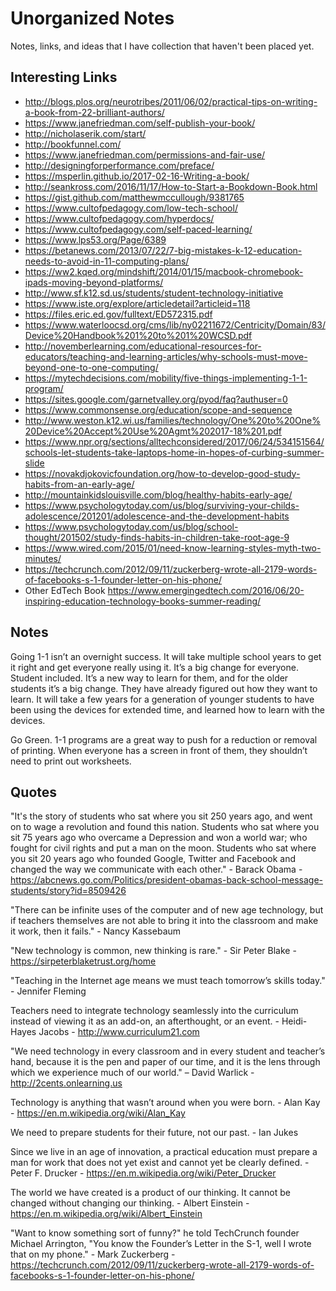 # Unorganized Notes
Notes, links, and ideas that I have collection that haven't been placed yet. 

## Interesting Links
- http://blogs.plos.org/neurotribes/2011/06/02/practical-tips-on-writing-a-book-from-22-brilliant-authors/
- https://www.janefriedman.com/self-publish-your-book/
- http://nicholaserik.com/start/
- http://bookfunnel.com/
- https://www.janefriedman.com/permissions-and-fair-use/
- http://designingforperformance.com/preface/
- https://msperlin.github.io/2017-02-16-Writing-a-book/
- http://seankross.com/2016/11/17/How-to-Start-a-Bookdown-Book.html
- https://gist.github.com/matthewmccullough/9381765
- https://www.cultofpedagogy.com/low-tech-school/
- https://www.cultofpedagogy.com/hyperdocs/
- https://www.cultofpedagogy.com/self-paced-learning/
- https://www.lps53.org/Page/6389
- https://betanews.com/2013/07/22/7-big-mistakes-k-12-education-needs-to-avoid-in-11-computing-plans/
- https://ww2.kqed.org/mindshift/2014/01/15/macbook-chromebook-ipads-moving-beyond-platforms/
- http://www.sf.k12.sd.us/students/student-technology-initiative
- https://www.iste.org/explore/articledetail?articleid=118
- https://files.eric.ed.gov/fulltext/ED572315.pdf
- https://www.waterloocsd.org/cms/lib/ny02211672/Centricity/Domain/83/Device%20Handbook%201%20to%201%20WCSD.pdf
- http://novemberlearning.com/educational-resources-for-educators/teaching-and-learning-articles/why-schools-must-move-beyond-one-to-one-computing/
- https://mytechdecisions.com/mobility/five-things-implementing-1-1-program/
- https://sites.google.com/garnetvalley.org/pyod/faq?authuser=0
- https://www.commonsense.org/education/scope-and-sequence
- http://www.weston.k12.wi.us/families/technology/One%20to%20One%20Device%20Accept%20Use%20Agmt%202017-18%201.pdf
- https://www.npr.org/sections/alltechconsidered/2017/06/24/534151564/schools-let-students-take-laptops-home-in-hopes-of-curbing-summer-slide
- https://novakdjokovicfoundation.org/how-to-develop-good-study-habits-from-an-early-age/ 
- http://mountainkidslouisville.com/blog/healthy-habits-early-age/ 
- https://www.psychologytoday.com/us/blog/surviving-your-childs-adolescence/201201/adolescence-and-the-development-habits
- https://www.psychologytoday.com/us/blog/school-thought/201502/study-finds-habits-in-children-take-root-age-9 
- https://www.wired.com/2015/01/need-know-learning-styles-myth-two-minutes/ 
- https://techcrunch.com/2012/09/11/zuckerberg-wrote-all-2179-words-of-facebooks-s-1-founder-letter-on-his-phone/
- Other EdTech Book https://www.emergingedtech.com/2016/06/20-inspiring-education-technology-books-summer-reading/ 

## Notes
Going 1-1 isn’t an overnight success. It will take multiple school years to get it right and get everyone really using it. It’s a big change for everyone. Student included. It’s a new way to learn for them, and for the older students it’s a big change. They have already figured out how they want to learn. It will take a few years for a generation of younger students to have been using the devices for extended time, and learned how to learn with the devices. 

Go Green. 1-1 programs are a great way to push for a reduction or removal of printing. When everyone has a screen in front of them, they shouldn’t need to print out worksheets.

## Quotes
"It's the story of students who sat where you sit 250 years ago, and went on to wage a revolution and found this nation. Students who sat where you sit 75 years ago who overcame a Depression and won a world war; who fought for civil rights and put a man on the moon. Students who sat where you sit 20 years ago who founded Google, Twitter and Facebook and changed the way we communicate with each other." - Barack Obama - https://abcnews.go.com/Politics/president-obamas-back-school-message-students/story?id=8509426

"There can be infinite uses of the computer and of new age technology, but if teachers themselves are not able to bring it into the classroom and make it work, then it fails." - Nancy Kassebaum

"New technology is common, new thinking is rare." - Sir Peter Blake - https://sirpeterblaketrust.org/home

"Teaching in the Internet age means we must teach tomorrow’s skills today." - Jennifer Fleming

Teachers need to integrate technology seamlessly into the curriculum instead of viewing it as an add-on, an afterthought, or an event. - Heidi-Hayes Jacobs - http://www.curriculum21.com

"We need technology in every classroom and in every student and teacher’s hand, because it is the pen and paper of our time, and it is the lens through which we experience much of our world." – David Warlick - http://2cents.onlearning.us

Technology is anything that wasn’t around when you were born. - Alan Kay - https://en.m.wikipedia.org/wiki/Alan_Kay

We need to prepare students for their future, not our past. - Ian Jukes

Since we live in an age of innovation, a practical education must prepare a man for work that does not yet exist and cannot yet be clearly defined. - Peter F. Drucker - https://en.m.wikipedia.org/wiki/Peter_Drucker

The world we have created is a product of our thinking. It cannot be changed without changing our thinking. - Albert Einstein - https://en.m.wikipedia.org/wiki/Albert_Einstein

"Want to know something sort of funny?" he told TechCrunch founder Michael Arrington, "You know the Founder’s Letter in the S-1, well I wrote that on my phone." - Mark Zuckerberg - https://techcrunch.com/2012/09/11/zuckerberg-wrote-all-2179-words-of-facebooks-s-1-founder-letter-on-his-phone/

